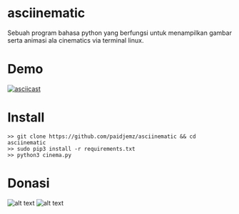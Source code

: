 # asciinematic
Sebuah program bahasa python yang berfungsi untuk menampilkan gambar serta animasi ala cinematics via terminal linux.
# Demo
[![asciicast](https://asciinema.org/a/327100.png)](https://asciinema.org/a/327100)
# Install
```
>> git clone https://github.com/paidjemz/asciinematic && cd asciinematic
>> sudo pip3 install -r requirements.txt
>> python3 cinema.py
```
# Donasi
![alt text](https://pasteboard.co/J74DFOnF.jpg)
![alt text](http://xcodeserver.my.id/gopay.png)
